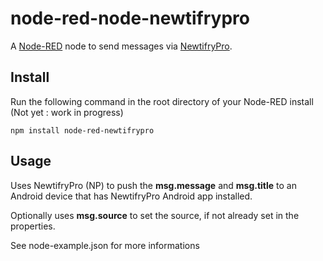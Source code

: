 # node-red-node-newtifrypro

A <a href="http://nodered.org" target="_new">Node-RED</a> node to send messages via <a href="https://play.google.com/store/apps/details?id=com.newtifry.pro">NewtifryPro</a>.

Install
-------

Run the following command in the root directory of your Node-RED install (Not yet : work in progress)

    npm install node-red-newtifrypro


Usage
-----

Uses NewtifryPro (NP) to push the **msg.message** and **msg.title** to an Android device that has NewtifryPro Android app installed.

Optionally uses **msg.source** to set the source, if not already set in the properties.

See node-example.json for more informations


